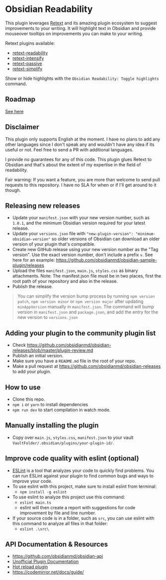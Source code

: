 # Obsidian Readability

This plugin leverages [Retext](https://github.com/retextjs/retext) and its amazing plugin ecosystem to suggest improvements to your writing. It will highlight text in Obsidian and provide mouseover tooltips on improvements you can make to your writing.

Retext plugins available:

-   [retext-readability](https://github.com/retextjs/retext-readability)
-   [retext-intensify](https://github.com/retextjs/retext-intensify)
-   [retext-passive](https://github.com/retextjs/retext-passive)
-   [retext-simplify](https://github.com/retextjs/retext-simplify)

Show or hide highlights with the `Obsidian Readability: Toggle highlights` command.

## Roadmap

[See here](https://github.com/users/patleeman/projects/1)

## Disclaimer

This plugin only supports English at the moment. I have no plans to add any other languages since I don't speak any and wouldn't have any idea if its useful or not. Feel free to send a PR with additional languages.

I provide no guarantees for any of this code. This plugin glues Retext to Obsidian and that's about the extent of my expertise in the field of readability.

Fair warning: If you want a feature, you are more than welcome to send pull requests to this repository. I have no SLA for when or if I'll get around to it though.

## Releasing new releases

-   Update your `manifest.json` with your new version number, such as `1.0.1`, and the minimum Obsidian version required for your latest release.
-   Update your `versions.json` file with `"new-plugin-version": "minimum-obsidian-version"` so older versions of Obsidian can download an older version of your plugin that's compatible.
-   Create new GitHub release using your new version number as the "Tag version". Use the exact version number, don't include a prefix `v`. See here for an example: https://github.com/obsidianmd/obsidian-sample-plugin/releases
-   Upload the files `manifest.json`, `main.js`, `styles.css` as binary attachments. Note: The manifest.json file must be in two places, first the root path of your repository and also in the release.
-   Publish the release.

> You can simplify the version bump process by running `npm version patch`, `npm version minor` or `npm version major` after updating `minAppVersion` manually in `manifest.json`.
> The command will bump version in `manifest.json` and `package.json`, and add the entry for the new version to `versions.json`

## Adding your plugin to the community plugin list

-   Check https://github.com/obsidianmd/obsidian-releases/blob/master/plugin-review.md
-   Publish an initial version.
-   Make sure you have a `README.md` file in the root of your repo.
-   Make a pull request at https://github.com/obsidianmd/obsidian-releases to add your plugin.

## How to use

-   Clone this repo.
-   `npm i` or `yarn` to install dependencies
-   `npm run dev` to start compilation in watch mode.

## Manually installing the plugin

-   Copy over `main.js`, `styles.css`, `manifest.json` to your vault `VaultFolder/.obsidian/plugins/your-plugin-id/`.

## Improve code quality with eslint (optional)

-   [ESLint](https://eslint.org/) is a tool that analyzes your code to quickly find problems. You can run ESLint against your plugin to find common bugs and ways to improve your code.
-   To use eslint with this project, make sure to install eslint from terminal:
    -   `npm install -g eslint`
-   To use eslint to analyze this project use this command:
    -   `eslint main.ts`
    -   eslint will then create a report with suggestions for code improvement by file and line number.
-   If your source code is in a folder, such as `src`, you can use eslint with this command to analyze all files in that folder:
    -   `eslint .\src\`

## API Documentation & Resources

-   https://github.com/obsidianmd/obsidian-api
-   [Unofficial Plugin Documentation](https://marcus.se.net/obsidian-plugin-docs/)
-   [Hot reload plugin](https://github.com/pjeby/hot-reload)
-   https://codemirror.net/docs/guide/
